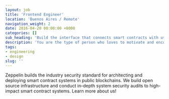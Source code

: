 ```yaml
---
layout: job
title: 'Frontend Engineer'
location: 'Buenos Aires / Remote'
navigation_weight: 2
date: 2016-04-20 00:00:00 +0000
categories: []
sub_heading: 'Build the interface that connects smart contracts with users.'
description: 'You are the type of person who loves to motivate and encourage others. You are passionate about technology, and love staying up-to-date on the latest developments. You are able to blend in and collaborate with diverse groups, whether it’s technical people or salespeople in suits. You are detail-oriented and love getting things done.'
tags:
- engineering
- design
slug: ''
---
```


Zeppelin builds the industry security standard for architecting and deploying smart contract systems in public blockchains. We build open source infrastructure and conduct in-depth system security audits to high-impact smart contract systems. Learn more about us!